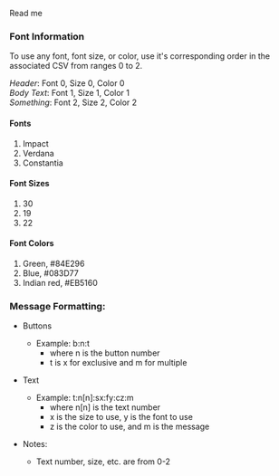 Read me 

### Font Information
To use any font, font size, or color, use it's corresponding order in the associated CSV from ranges 0 to 2.

_Header_: Font 0, Size 0, Color 0<br>
_Body Text_: Font 1, Size 1, Color 1<br>
_Something_: Font 2, Size 2, Color 2<br>

#### Fonts
1. Impact
2. Verdana
3. Constantia
#### Font Sizes
1. 30
2. 19
3. 22
#### Font Colors
1. Green, #84E296
2. Blue, #083D77 
3. Indian red, #EB5160

### Message Formatting:

- Buttons
  - Example: b:n:t
    - where n is the button number
    - t is x for exclusive and m for multiple
  

- Text
  - Example: t:n[n]:sx:fy:cz:m
      - where n[n] is the text number
      - x is the size to use, y is the font to use
      - z is the color to use, and m is the message

- Notes:
  - Text number, size, etc. are from 0-2